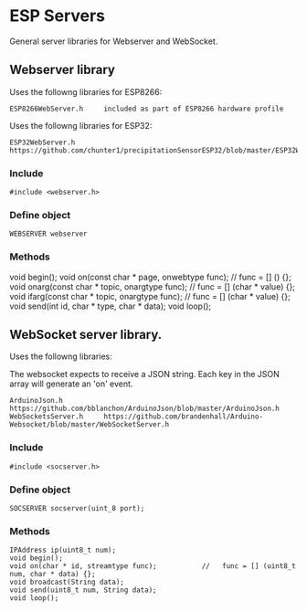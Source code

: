# ESP Servers

General server libraries for Webserver and WebSocket.

##	Webserver library

Uses the followng libraries for ESP8266:

	ESP8266WebServer.h     included as part of ESP8266 hardware profile

Uses the followng libraries for ESP32:

	ESP32WebServer.h       https://github.com/chunter1/precipitationSensorESP32/blob/master/ESP32WebServer.h


###	Include

	#include <webserver.h>

###	Define object

	WEBSERVER webserver

###	Methods

  void begin();
  void on(const char * page, onwebtype func);       //	func = [] () {};
  void onarg(const char * topic, onargtype func);   //	func = [] (char * value) {};
  void ifarg(const char * topic, onargtype func);   //  func = [] (char * value) {};
  void send(int id, char * type, char * data);
  void loop();

##	WebSocket server library.

Uses the followng libraries:

The websocket expects to receive a JSON string. Each key in the JSON array will generate an 'on' event.

	ArduinoJson.h          https://github.com/bblanchon/ArduinoJson/blob/master/ArduinoJson.h
	WebSocketsServer.h     https://github.com/brandenhall/Arduino-Websocket/blob/master/WebSocketServer.h


###	Include

	#include <socserver.h>

###	Define object

	SOCSERVER socserver(uint_8 port);

###	Methods

	IPAddress ip(uint8_t num);
	void begin();
	void on(char * id, streamtype func);           //	func = [] (uint8_t num, char * data) {};
	void broadcast(String data);
	void send(uint8_t num, String data);
	void loop();

